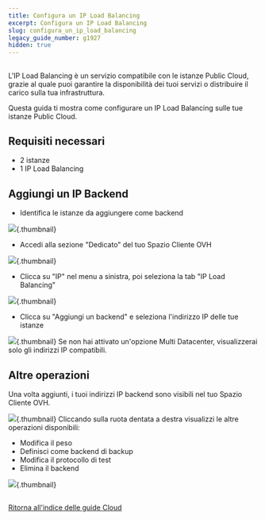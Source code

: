 ```yaml
---
title: Configura un IP Load Balancing
excerpt: Configura un IP Load Balancing
slug: configura_un_ip_load_balancing
legacy_guide_number: g1927
hidden: true
---
```



## 
L'IP Load Balancing è un servizio compatibile con le istanze Public Cloud, grazie al quale puoi garantire la disponibilità dei tuoi servizi o distribuire il carico sulla tua infrastruttura. 

Questa guida ti mostra come configurare un IP Load Balancing sulle tue istanze Public Cloud.


## Requisiti necessari

- 2 istanze
- 1 IP Load Balancing




## Aggiungi un IP Backend

- Identifica le istanze da aggiungere come backend



![](images/img_2967.jpg){.thumbnail}

- Accedi alla sezione "Dedicato" del tuo Spazio Cliente OVH



![](images/img_2968.jpg){.thumbnail}

- Clicca su "IP" nel menu a sinistra, poi seleziona la tab "IP Load Balancing"



![](images/img_2969.jpg){.thumbnail}

- Clicca su "Aggiungi un backend" e seleziona l'indirizzo IP delle tue istanze



![](images/img_2970.jpg){.thumbnail}
Se non hai attivato un'opzione Multi Datacenter, visualizzerai solo gli indirizzi IP compatibili.


## Altre operazioni
Una volta aggiunti, i tuoi indirizzi IP backend sono visibili nel tuo Spazio Cliente OVH.

![](images/img_2971.jpg){.thumbnail}
Cliccando sulla ruota dentata a destra visualizzi le altre operazioni disponibili:

- Modifica il peso
- Definisci come backend di backup
- Modifica il protocollo di test
- Elimina il backend



![](images/img_2972.jpg){.thumbnail}


## 
[Ritorna all'indice delle guide Cloud]({legacy}1785)

